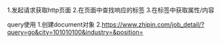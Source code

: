 1.发起请求获取http页面
2.在页面中查找响应的标签
3.在标签中获取属性/内容

query使用
1.创建document对象
2.https://www.zhipin.com/job_detail/?query=go&city=101010100&industry=&position=

